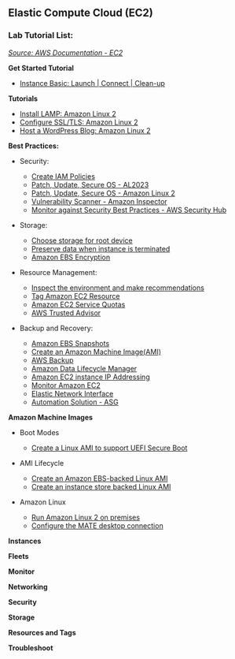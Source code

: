 ## Elastic Compute Cloud (EC2)

### Lab Tutorial List:

*[Source: AWS Documentation - EC2](https://docs.aws.amazon.com/AWSEC2/latest/UserGuide/concepts.html)*

**Get Started Tutorial**

- [Instance Basic: Launch | Connect | Clean-up](https://docs.aws.amazon.com/AWSEC2/latest/UserGuide/EC2_GetStarted.html#ec2-launch-instance)
 
**Tutorials**

- [Install LAMP: Amazon Linux 2](https://docs.aws.amazon.com/AWSEC2/latest/UserGuide/ec2-lamp-amazon-linux-2.html)
- [Configure SSL/TLS: Amazon Linux 2](https://docs.aws.amazon.com/AWSEC2/latest/UserGuide/SSL-on-amazon-linux-2.html)
- [Host a WordPress Blog: Amazon Linux 2](https://docs.aws.amazon.com/AWSEC2/latest/UserGuide/hosting-wordpress.html)

**Best Practices:**

- Security:
  - [Create IAM Policies](https://docs.aws.amazon.com/IAM/latest/UserGuide/access_policies_create.html)
  - [Patch, Update, Secure OS - AL2023](https://docs.aws.amazon.com/linux/al2023/ug/updating.html)
  - [Patch, Update, Secure OS - Amazon Linux 2](https://docs.aws.amazon.com/AWSEC2/latest/UserGuide/managing-software.html)
  - [Vulnerability Scanner - Amazon Inspector](https://docs.aws.amazon.com/inspector/latest/user/what-is-inspector.html)
  - [Monitor against Security Best Practices - AWS Security Hub](https://docs.aws.amazon.com/securityhub/latest/userguide/ec2-controls.html)

- Storage:
  - [Choose storage for root device](https://docs.aws.amazon.com/AWSEC2/latest/UserGuide/ComponentsAMIs.html#storage-for-the-root-device)
  - [Preserve data when instance is terminated](https://docs.aws.amazon.com/AWSEC2/latest/UserGuide/terminate-instances-considerations.html#preserving-volumes-on-termination)
  - [Amazon EBS Encryption](https://docs.aws.amazon.com/ebs/latest/userguide/ebs-encryption.html)
 
- Resource Management:
  - [Inspect the environment and make recommendations](https://docs.aws.amazon.com/AWSEC2/latest/UserGuide/ec2-instance-metadata.html)
  - [Tag Amazon EC2 Resource](https://docs.aws.amazon.com/AWSEC2/latest/UserGuide/Using_Tags.html)
  - [Amazon EC2 Service Quotas](https://docs.aws.amazon.com/AWSEC2/latest/UserGuide/ec2-resource-limits.html)
  - [AWS Trusted Advisor](https://docs.aws.amazon.com/awssupport/latest/user/trusted-advisor.html)

- Backup and Recovery:
  - [Amazon EBS Snapshots](https://docs.aws.amazon.com/ebs/latest/userguide/ebs-snapshots.html)
  - [Create an Amazon Machine Image(AMI)](https://docs.aws.amazon.com/AWSEC2/latest/UserGuide/AMIs.html)
  - [AWS Backup](https://docs.aws.amazon.com/aws-backup/latest/devguide/whatisbackup.html)
  - [Amazon Data Lifecycle Manager](https://docs.aws.amazon.com/ebs/latest/userguide/snapshot-lifecycle.html)
  - [Amazon EC2 instance IP Addressing](https://docs.aws.amazon.com/AWSEC2/latest/UserGuide/using-instance-addressing.html)
  - [Monitor Amazon EC2](https://docs.aws.amazon.com/AWSEC2/latest/UserGuide/monitoring_ec2.html)
  - [Elastic Network Interface](https://docs.aws.amazon.com/AWSEC2/latest/UserGuide/using-eni.html)
  - [Automation Solution - ASG](https://docs.aws.amazon.com/autoscaling/ec2/userguide/what-is-amazon-ec2-auto-scaling.html)

**Amazon Machine Images**

- Boot Modes
   - [Create a Linux AMI to support UEFI Secure Boot](https://docs.aws.amazon.com/AWSEC2/latest/UserGuide/create-ami-with-uefi-secure-boot.html)
     
- AMI Lifecycle
   - [Create an Amazon EBS-backed Linux AMI](https://docs.aws.amazon.com/AWSEC2/latest/UserGuide/creating-an-ami-ebs.html)
   - [Create an instance store backed Linux AMI](https://docs.aws.amazon.com/AWSEC2/latest/UserGuide/creating-an-ami-instance-store.html)
     
- Amazon Linux
   - [Run Amazon Linux 2 on premises](https://docs.aws.amazon.com/AWSEC2/latest/UserGuide/amazon-linux-2-virtual-machine.html)
   - [Configure the MATE desktop connection](https://docs.aws.amazon.com/AWSEC2/latest/UserGuide/amazon-linux-ami-mate.html)


**Instances**

**Fleets**

**Monitor**

**Networking**

**Security**

**Storage**

**Resources and Tags**

**Troubleshoot**























